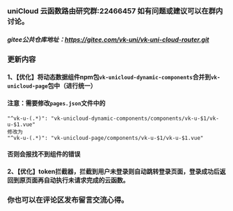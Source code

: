 ### uniCloud 云函数路由研究群:22466457 如有问题或建议可以在群内讨论。
##### gitee公共仓库地址：https://gitee.com/vk-uni/vk-uni-cloud-router.git
###  更新内容
#### 1、【优化】将动态数据组件npm包`vk-unicloud-dynamic-components`合并到`vk-unicloud-page`包中（进行统一）
#### 注意：需要修改`pages.json`文件中的
```
"^vk-u-(.*)": "vk-unicloud-dynamic-components/components/vk-u-$1/vk-u-$1.vue"
修改为
"^vk-u-(.*)": "vk-unicloud-page/components/vk-u-$1/vk-u-$1.vue"
```
#### 否则会报找不到组件的错误
#### 2、【优化】token拦截器，拦截到用户未登录则自动跳转登录页面，登录成功后返回到原页面再自动执行未请求完成的云函数。
### 你也可以在评论区发布留言交流心得。